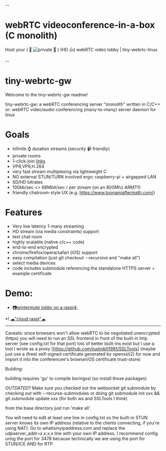 --

# webRTC videoconference-in-a-box (C monolith)

Host your ( &#x1f92b; ![private](https://wintermute.nonroutable.net/) &#x1f92b; ) (HD &#128077;) webRTC video lobby | tiny-webrtc-linux

--

# tiny-webrtc-gw
Welcome to the tiny-webrtc-gw readme!

tiny-webrtc-gw: a webRTC conferencing server "monolith" written in C/C++
or:
webRTC video/audio conferencing (many-to-many) server daemon for linux


# Goals
* Infinite &#x231A; duration streams     (security &#x1F4F9; friendly)
* private rooms
* 1-click-join [links]()
* VP8,VP9,H.264
* very fast stream multiplexing via lightweight C
* NO external STUN/TURN involved ergo: raspberry-pi + airgapped LAN
* SD/HD bitrates 
* 100kb/sec <> 68Mbit/sec / per stream (on an 800Mhz ARM7!!)
* friendly chatroom-style UX (e.g. https://www.toonamiaftermath.com/)

# Features
* Very low latency 1-many streaming
* HD stream (via media constraints) support
* text chat room
* highly scalable (native c/c++ code)
* end-to-end encrypted
* chrome/firefox/opera/safari (iOS) support
* easy compilation (just git checkout --recursive and "make all")
* select media devices
* code includes submodule referencing the standalone HTTPS server + example certificate

# Demo:
* [&#128247;wintermute lobby on a raspi4;](https://wintermute.nonroutable.net/content/index_broadcast.html?joinroom=lobby)


*! [&#9729;"cloud raspi"&#9729;](http://www.domain17.net/justin/A222CF0B-6829-45C7-B989-4B9F663870A4.jpeg)

------------------

Caveats:
  since browsers won't allow webRTC to be negotiated unencrypted (https)
  you will need to run an SSL frontend in front of the built-in
  http server (see config.txt for that port)
  lots of better built-ins exist but I use a tool I wrote as a proxy
  [https://github.com/justinb01981/SSLTools]
  (maybe just use a (free) self-signed certificate
  generated by openssl(2) for now and import it into the conferencee's
  browser/OS certificate trust-store)

Building:

building requires 'go' to compile boringssl (so install those packages)

*OUTDATED?*
Make sure you checked out the websocket git submodule by checking out
with --recurse-submodules or doing
git submodule init xxx && git submodule update xxx
(for both ws and SSLTools I think)

from the base directory just run 'make all'.

You will need to edit at least one line in config.txt so the built-in STUN
server knows its own IP address (relative to the clients connecting, if
you're using NAT). Go to whatismyipaddress.com and replace the
udpserver_addr=x.x.x.x line with your own IP address. I recommend config
uring the port for 3478 because technically we are using the port for STUN/ICE
AND for RTP.

